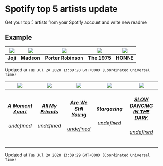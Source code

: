 # Spotify top 5 artists update

Get your top 5 artists from your Spotify account and write new readme

## Example
<!-- table start -->
|<img src="https://i.scdn.co/image/5386e44d5e07dc662c0d6f14c3ae9c47e8898e06">|<img src="https://i.scdn.co/image/3f4c99a2932c2e21fc966123050cd92fe4ff0c15">|<img src="https://i.scdn.co/image/50c288dcdab974637f634438faeafbd4a96ece81">|<img src="https://i.scdn.co/image/1717dac024e71f64ec421a658c7a9769d41ce251">|<img src="https://i.scdn.co/image/8b9e5d9441a0208eca61b6a1f7fba5e390dd835d">|
| :---: | :---: | :---: | :---: | :---: |
|<b>Joji</b>|<b>Madeon</b>|<b>Porter Robinson</b>|<b>The 1975</b>|<b>HONNE</b>|

Updated at `Tue Jul 28 2020 13:39:28 GMT+0000 (Coordinated Universal Time)`
<!-- table end -->

<!-- table song start -->
|<img src="https://i.scdn.co/image/ab67616d00001e0299a3a1c380019cdc2ba9b8c2">|<img src="https://i.scdn.co/image/ab67616d00001e02dc384e6d13983fe1cd415ade">|<img src="https://i.scdn.co/image/ab67616d00001e025bb0f92c88480fb24dec0c31">|<img src="https://i.scdn.co/image/ab67616d00001e022057743ed6bf8bd21f5e68f2">|<img src="https://i.scdn.co/image/ab67616d00001e0260ba1d6104d0475c7555a6b2">|
| :---: | :---: | :---: | :---: | :---: |
|<h5><a href="https://api.spotify.com/v1/tracks/59wlTaYOL5tDUgXnbBQ3my">A Moment Apart</a></h5> <h6><a href="undefined">undefined </a><h6>|<h5><a href="https://api.spotify.com/v1/tracks/3ArdPRbscsYB2uI70AzpuG">All My Friends</a></h5> <h6><a href="undefined">undefined </a><h6>|<h5><a href="https://api.spotify.com/v1/tracks/7zPAsqqz9M5qcpG42YUiug">Are We Still Young</a></h5> <h6><a href="undefined">undefined </a><h6>|<h5><a href="https://api.spotify.com/v1/tracks/740g8hhl3ocPTZfZHCVQ6w">Stargazing</a></h5> <h6><a href="undefined">undefined </a><h6>|<h5><a href="https://api.spotify.com/v1/tracks/0rKtyWc8bvkriBthvHKY8d">SLOW DANCING IN THE DARK</a></h5> <h6><a href="undefined">undefined </a><h6>|

Updated at `Tue Jul 28 2020 13:39:29 GMT+0000 (Coordinated Universal Time)`
<!-- table song end -->